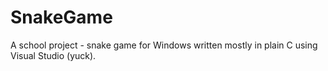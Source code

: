 # SnakeGame
A school project - snake game for Windows written mostly in plain C using Visual Studio (yuck).
